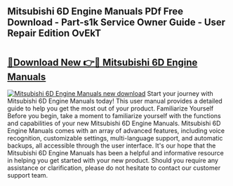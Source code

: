 ## Mitsubishi 6D Engine Manuals PDf Free Download - Part-s1k Service Owner Guide - User Repair Edition OvEkT

# <h2><a href="http://bc62943.oget.top/?id=Mitsubishi+6D+Engine+Manuals">🔗Download New 👉🔴 Mitsubishi 6D Engine Manuals</a></h2>

[![Mitsubishi 6D Engine Manuals new download](https://i.imgur.com/5g1atiW.png)](http://bc62943.oget.top/?id=Mitsubishi+6D+Engine+Manuals)
Start your journey with Mitsubishi 6D Engine Manuals today! This user manual provides a detailed guide to help you get the most out of your product. Familiarize Yourself Before you begin, take a moment to familiarize yourself with the functions and capabilities of your new Mitsubishi 6D Engine Manuals. Mitsubishi 6D Engine Manuals comes with an array of advanced features, including voice recognition, customizable settings, multi-language support, and automatic backups, all accessible through the user interface. It's our hope that the Mitsubishi 6D Engine Manuals has been a helpful and informative resource in helping you get started with your new product. Should you require any assistance or clarification, please do not hesitate to contact our customer support team.
